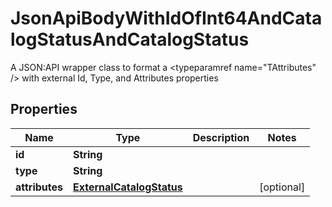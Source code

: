 

# JsonApiBodyWithIdOfInt64AndCatalogStatusAndCatalogStatus

A JSON:API wrapper class to format a <typeparamref name=\"TAttributes\" /> with external Id, Type, and  Attributes properties

## Properties

| Name | Type | Description | Notes |
|------------ | ------------- | ------------- | -------------|
|**id** | **String** |  |  |
|**type** | **String** |  |  |
|**attributes** | [**ExternalCatalogStatus**](ExternalCatalogStatus.md) |  |  [optional] |



